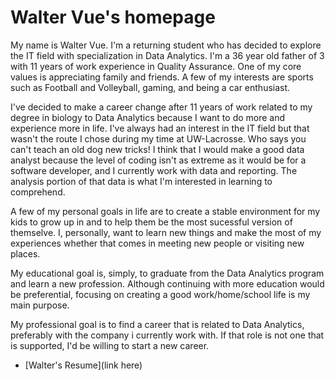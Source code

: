 # Walter Vue's homepage

My name is Walter Vue.  I'm a returning student who has decided to explore the IT field with specialization in Data Analytics.  I'm a 36 year old father of 3 with 11 years of work experience in Quality Assurance.  One of my core values is appreciating family and friends.  A few of my interests are sports such as Football and Volleyball, gaming, and being a car enthusiast.  

I've decided to make a career change after 11 years of work related to my degree in biology to Data Analytics because I want to do more and experience more in life.  I've always had an interest in the IT field but that wasn't the route I chose during my time at UW-Lacrosse.  Who says you can't teach an old dog new tricks!  I think that I would make a good data analyst because the level of coding isn't as extreme as it would be for a software developer, and I currently work with data and reporting.  The analysis portion of that data is what I'm interested in learning to comprehend.

A few of my personal goals in life are to create a stable environment for my kids to grow up in and to help them be the most sucessful version of themselve.  I, personally, want to learn new things and make the most of my experiences whether that comes in meeting new people or visiting new places.

My educational goal is, simply, to graduate from the Data Analytics program and learn a new profession.  Although continuing with more education would be preferential, focusing on creating a good work/home/school life is my main purpose.

My professional goal is to find a career that is related to Data Analytics, preferably with the company i currently work with.  If that role is not one that is supported, I'd be willing to start a new career.  



- [Walter's Resume](link here)
